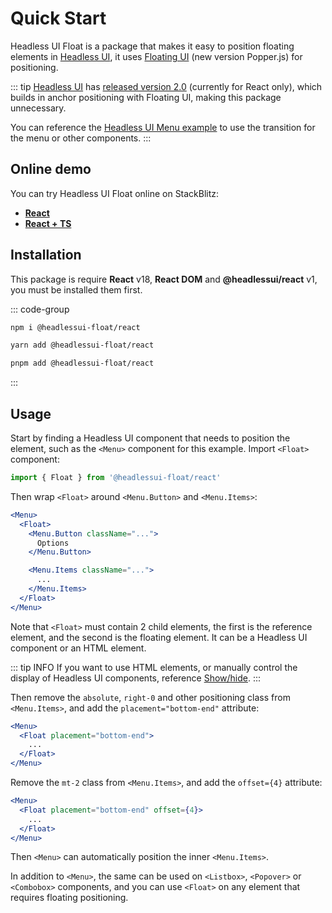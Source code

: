 # Quick Start

Headless UI Float is a package that makes it easy to position floating elements in [Headless UI](https://headlessui.com/), it uses [Floating UI](https://floating-ui.com/) (new version Popper.js) for positioning.

::: tip
[Headless UI](https://headlessui.com/) has [released version 2.0](https://tailwindcss.com/blog/headless-ui-v2#built-in-anchor-positioning) (currently for React only), which builds in anchor positioning with Floating UI, making this package unnecessary.

You can reference the [Headless UI Menu example](https://github.com/tailwindlabs/headlessui/blob/7be23e5c7e2e71218cdba405ea4f4aca7924acc8/playgrounds/react/pages/menu/menu-with-transition.tsx) to use the transition for the menu or other components.
:::

## Online demo

You can try Headless UI Float online on StackBlitz:

* [**React**](https://stackblitz.com/github/ycs77/headlessui-float/tree/main/examples/example-react?file=src%2Fpages%2Ffloatingui-options.jsx)
* [**React + TS**](https://stackblitz.com/github/ycs77/headlessui-float/tree/main/examples/example-react-ts?file=src%2Fpages%2Ffloatingui-options.tsx)

## Installation

This package is require **React** v18, **React DOM** and **@headlessui/react** v1, you must be installed them first.

::: code-group

```bash [npm]
npm i @headlessui-float/react
```

```bash [yarn]
yarn add @headlessui-float/react
```

```bash [pnpm]
pnpm add @headlessui-float/react
```

:::

## Usage

Start by finding a Headless UI component that needs to position the element, such as the `<Menu>` component for this example. Import `<Float>` component:

```js
import { Float } from '@headlessui-float/react'
```

Then wrap `<Float>` around `<Menu.Button>` and `<Menu.Items>`:

```jsx {2,10}
<Menu>
  <Float>
    <Menu.Button className="...">
      Options
    </Menu.Button>

    <Menu.Items className="...">
      ...
    </Menu.Items>
  </Float>
</Menu>
```

Note that `<Float>` must contain 2 child elements, the first is the reference element, and the second is the floating element. It can be a Headless UI component or an HTML element.

::: tip INFO
If you want to use HTML elements, or manually control the display of Headless UI components, reference [Show/hide](other-options.md#show-hide).
:::

Then remove the `absolute`, `right-0` and other positioning class from `<Menu.Items>`, and add the `placement="bottom-end"` attribute:

```jsx
<Menu>
  <Float placement="bottom-end">
    ...
  </Float>
</Menu>
```

Remove the `mt-2` class from `<Menu.Items>`, and add the `offset={4}` attribute:

```jsx
<Menu>
  <Float placement="bottom-end" offset={4}>
    ...
  </Float>
</Menu>
```

Then `<Menu>` can automatically position the inner `<Menu.Items>`.

In addition to `<Menu>`, the same can be used on `<Listbox>`, `<Popover>` or `<Combobox>` components, and you can use `<Float>` on any element that requires floating positioning.
